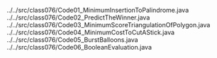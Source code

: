 ../../src/class076/Code01_MinimumInsertionToPalindrome.java
../../src/class076/Code02_PredictTheWinner.java
../../src/class076/Code03_MinimumScoreTriangulationOfPolygon.java
../../src/class076/Code04_MinimumCostToCutAStick.java
../../src/class076/Code05_BurstBalloons.java
../../src/class076/Code06_BooleanEvaluation.java
